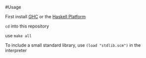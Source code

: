 #Usage

First install [GHC](https://www.haskell.org/ghc/download_ghc_7_6_1) or the [Haskell Platform](https://www.haskell.org/platform/)

`cd` into this repository 

use `make all`

To include a small standard library, use `(load "stdlib.scm")` in the interpreter

